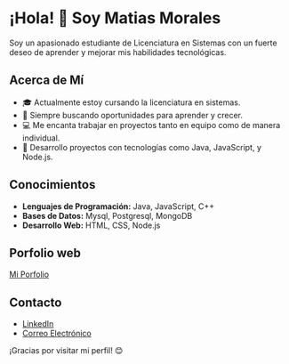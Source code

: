 # ¡Hola! 👋 Soy Matias Morales

Soy un apasionado estudiante de Licenciatura en Sistemas con un fuerte deseo de aprender y mejorar mis habilidades tecnológicas.

## Acerca de Mí
- 🎓 Actualmente estoy cursando la licenciatura en sistemas.
- 🌱 Siempre buscando oportunidades para aprender y crecer.
- 💻 Me encanta trabajar en proyectos tanto en equipo como de manera individual.
- 🚀 Desarrollo proyectos con tecnologías como Java, JavaScript, y Node.js.

## Conocimientos
- **Lenguajes de Programación:** Java, JavaScript, C++
- **Bases de Datos:** Mysql, Postgresql, MongoDB
- **Desarrollo Web:** HTML, CSS, Node.js

## Porfolio web
[Mi Porfolio](https://matiasm12.github.io/Matias.github.io/)

## Contacto
- [LinkedIn](https://www.linkedin.com/in/matias-morales-44409a215/)
- [Correo Electrónico](mailto:matias.agustin.morales@gmail.com)

¡Gracias por visitar mi perfil! 😊
